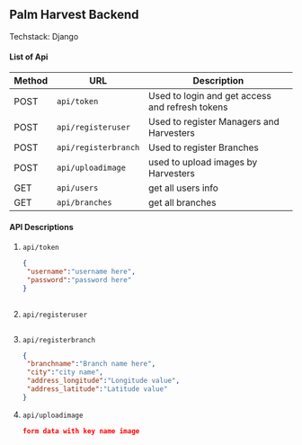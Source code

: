 ## Palm Harvest Backend

Techstack: Django

#### List of Api
| Method | URL | Description |
| ------ | --- | ----------- |
| POST | `api/token` | Used to login and get access and refresh tokens |
| POST | `api/registeruser` | Used to register Managers and Harvesters |
| POST | `api/registerbranch` | Used to register Branches |
| POST | `api/uploadimage` | used to upload images by Harvesters |
| GET | `api/users` | get all users info |
| GET | `api/branches` | get all branches |

#### API Descriptions
1. `api/token`
   ```JSON
   {
    "username":"username here",
    "password":"password here"
   }
  
   ```

2. `api/registeruser`
   ```JSON

   ```
3. `api/registerbranch`

   ```JSON
   {
    "branchname":"Branch name here",
    "city":"city name",
    "address_longitude":"Longitude value",
    "address_latitude":"Latitude value"
   }
   ```

4. `api/uploadimage`
   ```JSON
   form data with key name image

   ```
